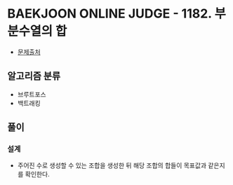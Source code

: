 # BAEKJOON ONLINE JUDGE - 1182. 부분수열의 합

* [문제출처](https://www.acmicpc.net/problem/1182 "1182. 부분수열의 합")

## 알고리즘 분류

- 브루트포스
- 백트래킹

## 풀이

### 설계

- 주어진 수로 생성할 수 있는 조합을 생성한 뒤 해당 조합의 합들이 목표값과 같은지를 확인한다.